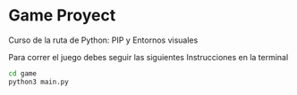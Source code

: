 # Game Proyect
Curso de la ruta de Python: PIP y Entornos visuales

Para correr el juego debes seguir las siguientes Instrucciones en la terminal 

```sh
cd game
python3 main.py
```